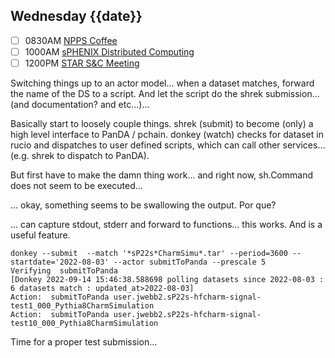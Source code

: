 ## Wednesday {{date}}

- [ ] 0830AM [NPPS Coffee](https://bnl.zoomgov.com/j/16157150845?pwd=NXNqTi9ZWEFBKzYwRXQ5U3NXU1dBZz09)
- [ ] 1000AM [sPHENIX Distributed Computing](https://bnl.zoomgov.com/j/16157150845?pwd=NXNqTi9ZWEFBKzYwRXQ5U3NXU1dBZz09)
- [ ] 1200PM [STAR S&C Meeting](https://lbnl.zoom.us/j/97026562983?pwd=VGVXbzhYUUhheEJ2cFMyVVdVRXowZz09)

Switching things up to an actor model... when a dataset matches, forward the name of the DS to a script.  And let the script do the shrek submission... (and documentation? and etc...)...

Basically start to loosely couple things.  shrek (submit) to become (only) a high level interface to PanDA / pchain.   donkey (watch) checks for dataset in rucio and dispatches to user defined scripts, which can call other services... (e.g. shrek to dispatch to PanDA).  

But first have to make the damn thing work... and right now, sh.Command does not seem to be executed...

... okay, something seems to be swallowing the output.  Por que?

... can capture stdout, stderr and forward to functions... this works.  And is a useful feature.

```
donkey --submit  --match '*sP22s*CharmSimu*.tar' --period=3600 --startdate='2022-08-03' --actor submitToPanda --prescale 5
Verifying  submitToPanda
[Donkey 2022-09-14 15:46:38.588698 polling datasets since 2022-08-03 : 6 datasets match : updated_at>2022-08-03]
Action:  submitToPanda user.jwebb2.sP22s-hfcharm-signal-test1_000_Pythia8CharmSimulation
Action:  submitToPanda user.jwebb2.sP22s-hfcharm-signal-test10_000_Pythia8CharmSimulation
```

Time for a proper test submission...